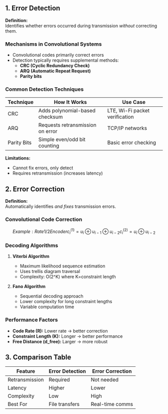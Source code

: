 ## 1. Error Detection
**Definition:**  
Identifies whether errors occurred during transmission *without* correcting them.

### Mechanisms in Convolutional Systems
- Convolutional codes primarily correct errors
- Detection typically requires supplemental methods:
  - **CRC (Cyclic Redundancy Check)**
  - **ARQ (Automatic Repeat Request)**
  - **Parity bits**

### Common Detection Techniques
| Technique       | How It Works                          | Use Case                          |
|-----------------|---------------------------------------|-----------------------------------|
| CRC             | Adds polynomial-based checksum        | LTE, Wi-Fi packet verification    |
| ARQ             | Requests retransmission on error      | TCP/IP networks                   |
| Parity Bits     | Simple even/odd bit counting          | Basic error checking              |

**Limitations:**
- Cannot fix errors, only detect
- Requires retransmission (increases latency)

## 2. Error Correction
**Definition:**  
Automatically identifies *and fixes* transmission errors.

### Convolutional Code Correction
```math
Example: Rate 1/2 Encoder
c_i^(1) = u_i ⊕ u_{i-1} ⊕ u_{i-2}
c_i^(2) = u_i ⊕ u_{i-2}
```

### Decoding Algorithms
1. **Viterbi Algorithm**
   - Maximum likelihood sequence estimation
   - Uses trellis diagram traversal
   - Complexity: O(2^K) where K=constraint length

2. **Fano Algorithm**
   - Sequential decoding approach
   - Lower complexity for long constraint lengths
   - Variable computation time

### Performance Factors
- **Code Rate (R):** Lower rate → better correction
- **Constraint Length (K):** Longer → better performance
- **Free Distance (d_free):** Larger → more robust


## 3. Comparison Table
| Feature          | Error Detection       | Error Correction      |
|------------------|-----------------------|-----------------------|
| Retransmission   | Required              | Not needed            |
| Latency          | Higher                | Lower                 |
| Complexity       | Low                   | High                  |
| Best For         | File transfers        | Real-time comms       |
